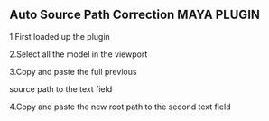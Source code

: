 ## Auto Source Path Correction  MAYA PLUGIN 

1.First loaded up the plugin 

2.Select all the model in the viewport 

3.Copy and paste the full previous 

source path to the text field 

4.Copy and paste the new root path to the second text field